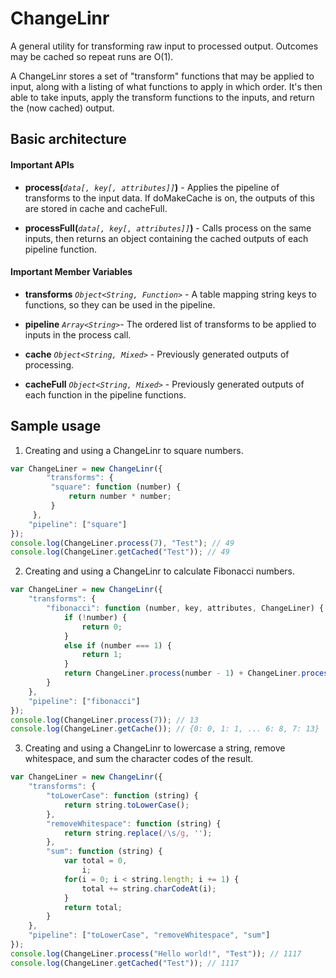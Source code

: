 # ChangeLinr

A general utility for transforming raw input to processed output. Outcomes may be cached so repeat runs are O(1).

A ChangeLinr stores a set of "transform" functions that may be applied to input, along with a listing of what functions to apply in which order. It's then able to take inputs, apply the transform functions to the inputs, and return the (now  cached) output.


## Basic architecture

#### Important APIs

* **process(***`data[, key[, attributes]]`***)** - Applies the pipeline of transforms to the input data. If doMakeCache is on, the outputs of this are stored in cache and cacheFull.

* **processFull(***`data[, key[, attributes]]`***)** - Calls process on the same inputs, then returns an object containing the cached outputs of each pipeline function.

#### Important Member Variables

* **transforms** *`Object<String, Function>`* - A table mapping string keys to functions, so they can be used in the pipeline.

* **pipeline** *`Array<String>`*- The ordered list of transforms to be applied to inputs in the process call.

* **cache** *`Object<String, Mixed>`* - Previously generated outputs of processing.

* **cacheFull** *`Object<String, Mixed>`* - Previously generated outputs of each function in the pipeline functions.


## Sample usage

1.  Creating and using a ChangeLinr to square numbers.

  ```javascript
  var ChangeLiner = new ChangeLinr({
          "transforms": {
           "square": function (number) {
               return number * number;
           }    
       },
      "pipeline": ["square"]
  });
  console.log(ChangeLiner.process(7), "Test"); // 49
  console.log(ChangeLiner.getCached("Test")); // 49
  ```

2. Creating and using a ChangeLinr to calculate Fibonacci numbers.

  ```javascript
  var ChangeLiner = new ChangeLinr({
      "transforms": {
          "fibonacci": function (number, key, attributes, ChangeLiner) {
              if (!number) {
                  return 0;
              }
              else if (number === 1) {
                  return 1;
              }
              return ChangeLiner.process(number - 1) + ChangeLiner.process(number - 2);
          }
      },
      "pipeline": ["fibonacci"]
  });
  console.log(ChangeLiner.process(7)); // 13
  console.log(ChangeLiner.getCache()); // {0: 0, 1: 1, ... 6: 8, 7: 13}
  ```

3. Creating and using a ChangeLinr to lowercase a string, remove whitespace, and sum the character codes of the result. 

  ```javascript
  var ChangeLiner = new ChangeLinr({
      "transforms": {
          "toLowerCase": function (string) {
              return string.toLowerCase();
          },
          "removeWhitespace": function (string) {
              return string.replace(/\s/g, '');
          },
          "sum": function (string) {
              var total = 0,
                  i;
              for(i = 0; i < string.length; i += 1) {
                  total += string.charCodeAt(i);
              }
              return total;
          }
      },
      "pipeline": ["toLowerCase", "removeWhitespace", "sum"]
  });
  console.log(ChangeLiner.process("Hello world!", "Test")); // 1117
  console.log(ChangeLiner.getCached("Test")); // 1117
  ```
